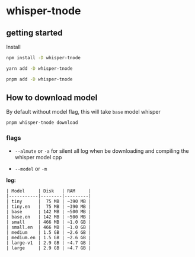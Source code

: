 # whisper-tnode

## getting started

Install
```sh
npm install -D whisper-tnode
```

```sh
yarn add -D whisper-tnode
```

```sh
pnpm add -D whisper-tnode
```

## How to download model

By default without model flag, this will take `base` model whisper

```sh
pnpm whisper-tnode download
```

### flags

- `--almute` or `-a` for silent all log when be downloading and compiling the whisper model cpp

- `--model` or `-m`

**log:**
```
| Model     | Disk   | RAM     |
|-----------|--------|---------|
| tiny      |  75 MB | ~390 MB |
| tiny.en   |  75 MB | ~390 MB |
| base      | 142 MB | ~500 MB |
| base.en   | 142 MB | ~500 MB |
| small     | 466 MB | ~1.0 GB |
| small.en  | 466 MB | ~1.0 GB |
| medium    | 1.5 GB | ~2.6 GB |
| medium.en | 1.5 GB | ~2.6 GB |
| large-v1  | 2.9 GB | ~4.7 GB |
| large     | 2.9 GB | ~4.7 GB |
```

